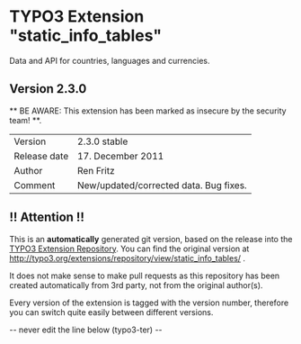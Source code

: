 # TYPO3 Extension "static_info_tables"
Data and API for countries, languages and currencies.

## Version 2.3.0
** BE AWARE: This extension has been marked as insecure by the security team! **.



<table>
	<tr><td>Version</td><td>2.3.0 stable</td></tr>
	<tr><td>Release date</td><td>17. December 2011</td></tr>
	<tr><td>Author</td><td>Ren Fritz</td></tr>
	<tr><td>Comment</td><td>New/updated/corrected data. Bug fixes.</td></tr>
</table>

## !! Attention !!
This is an **automatically** generated git version, based on the release into the [TYPO3 Extension Repository](http://www.typo3.org/extensions/).
You can find the original version at http://typo3.org/extensions/repository/view/static_info_tables/ .

It does not make sense to make pull requests as this repository has been created automatically from 3rd party, not from the original author(s).

Every version of the extension is tagged with the version number, therefore you can switch quite easily between different versions.


-- never edit the line below (typo3-ter) --
